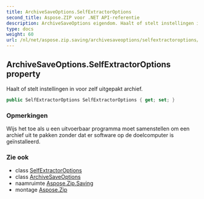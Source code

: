 ```yaml
---
title: ArchiveSaveOptions.SelfExtractorOptions
second_title: Aspose.ZIP voor .NET API-referentie
description: ArchiveSaveOptions eigendom. Haalt of stelt instellingen in voor zelf uitgepakt archief.
type: docs
weight: 60
url: /nl/net/aspose.zip.saving/archivesaveoptions/selfextractoroptions/
---
```

## ArchiveSaveOptions.SelfExtractorOptions property

Haalt of stelt instellingen in voor zelf uitgepakt archief.

```csharp
public SelfExtractorOptions SelfExtractorOptions { get; set; }
```

### Opmerkingen

Wijs het toe als u een uitvoerbaar programma moet samenstellen om een archief uit te pakken zonder dat er software op de doelcomputer is geïnstalleerd.

### Zie ook

* class [SelfExtractorOptions](../../selfextractoroptions/)
* class [ArchiveSaveOptions](../)
* naamruimte [Aspose.Zip.Saving](../../archivesaveoptions/)
* montage [Aspose.Zip](../../../)


